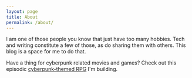 ```yaml
---
layout: page
title: About
permalink: /about/
---
```

I am one of those people you know that just have too many hobbies. Tech and writing constitute a few of those, as do sharing them with others. This blog is a space for me to do that. 

Have a thing for cyberpunk related movies and games? Check out this episodic [cyberpunk-themed RPG](https://forest-ai.com) I'm building.

<!-- Related links -->

<!-- Bio card -->